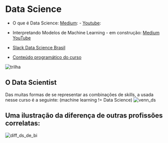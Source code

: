 # Data Science

- O que é Data Science: [Medium](https://medium.com/@marcos.silva0/ciência-de-dados-e-o-cientista-de-dados-72634fcc1a4c):  - [Youtube](https://www.youtube.com/watch?v=FuU_GOScPGg&list=PLWnpyRSGtS9WyOCHH-7ersmf16OnpsHrG):

- Interpretando Modelos de Machine Learning - em construção: [Medium ]() [YouTube](https://www.youtube.com/watch?v=0sUPqxN46dg&list=PLWnpyRSGtS9V333v2OA8vRQSB_zNw4l7z)


- [Slack Data Science Brasil](https://join.slack.com/t/ds-dh-brasil/shared_invite/enQtNDAzOTUyODk0MTYyLTc0MWVjMDRkN2NhMjUxYzc4ODViYjBjYmVkNzQ1MjA0NmY3ODUzYjBiMDA5ZDg0M2NmMWQ2MzdjNGI0NTU2YWQ)

- [Conteúdo programático do curso](https://realtimeboard.com/app/board/o9J_kyGju10=/)

![trilha](http://nirvacana.com/thoughts/wp-content/uploads/2018/01/RoadToDataScientist1.png)

## O Data Scientist

Das muitas formas de se representar as combinações de skills, a usada nesse curso é a seguinte:
(machine learning != Data Science)
![venn_ds](https://cdn-images-1.medium.com/max/1600/1*WvOnZ27TdPUbJfa9q21QJw.png)


## Uma ilustração da diferença de outras profissões correlatas:

![diff_ds_de_bi](https://i.ibb.co/vdxR1hM/0.png)



